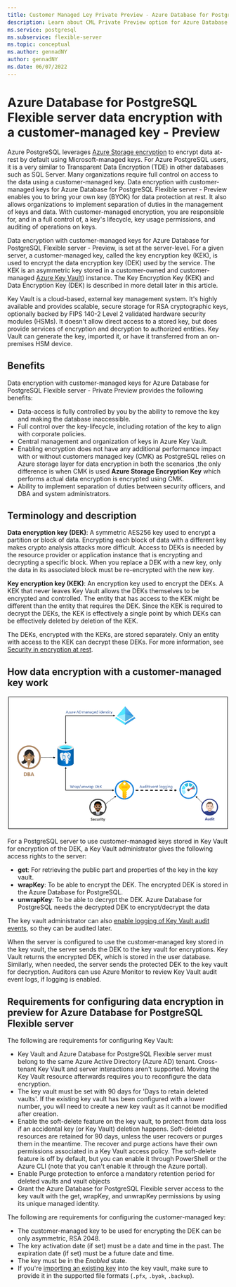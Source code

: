 ```yaml
---
title: Customer Managed Ley Private Preview - Azure Database for PostgreSQL - Flexible Server
description: Learn about CML Private Preview option for Azure Database for PostgreSQL.
ms.service: postgresql
ms.subservice: flexible-server
ms.topic: conceptual
ms.author: gennadNY
author: gennadNY
ms.date: 06/07/2022
---
```

# Azure Database for PostgreSQL Flexible server data encryption with a customer-managed key - Preview

Azure PostgreSQL leverages [Azure Storage encryption](https://docs.microsoft.com/azure/storage/common/storage-service-encryption) to encrypt data at-rest by default using Microsoft-managed keys. For Azure PostgreSQL users, it is a very similar to Transparent Data Encryption (TDE) in other databases such as SQL Server. Many organizations require full control on access to the data using a customer-managed key. Data encryption with customer-managed keys for Azure Database for PostgreSQL Flexible server - Preview enables you to bring your own key (BYOK) for data protection at rest. It also allows organizations to implement separation of duties in the management of keys and data. With customer-managed encryption, you are responsible for, and in a full control of, a key's lifecycle, key usage permissions, and auditing of operations on keys.

Data encryption with customer-managed keys for Azure Database for PostgreSQL Flexible server - Preview, is set at the server-level. For a given server, a customer-managed key, called the key encryption key (KEK), is used to encrypt the data encryption key (DEK) used by the service. The KEK is an asymmetric key stored in a customer-owned and customer-managed [Azure Key Vault](https://azure.microsoft.com/services/key-vault/)) instance. The Key Encryption Key (KEK) and Data Encryption Key (DEK) is described in more detail later in this article.

Key Vault is a cloud-based, external key management system. It's highly available and provides scalable, secure storage for RSA cryptographic keys, optionally backed by FIPS 140-2 Level 2 validated hardware security modules (HSMs). It doesn't allow direct access to a stored key, but does provide services of encryption and decryption to authorized entities. Key Vault can generate the key, imported it, or have it transferred from an on-premises HSM device.

## Benefits

Data encryption with customer-managed keys for Azure Database for PostgreSQL Flexible server - Private Preview provides the following benefits:

* Data-access is fully controlled by you by the ability to remove the key and making the database inaccessible.
* Full control over the key-lifecycle, including rotation of the key to align with corporate policies.
* Central management and organization of keys in Azure Key Vault.
* Enabling encryption does not have any additional performance impact with or without customers managed key (CMK) as PostgreSQL relies on Azure storage layer for data encryption in both the scenarios ,the only difference is when CMK is used **Azure Storage Encryption Key**  which performs actual data encryption is encrypted using CMK.
* Ability to implement separation of duties between security officers, and DBA and system administrators.

## Terminology and description

**Data encryption key (DEK)**: A symmetric AES256 key used to encrypt a partition or block of data. Encrypting each block of data with a different key makes crypto analysis attacks more difficult. Access to DEKs is needed by the resource provider or application instance that is encrypting and decrypting a specific block. When you replace a DEK with a new key, only the data in its associated block must be re-encrypted with the new key.

**Key encryption key (KEK)**: An encryption key used to encrypt the DEKs. A KEK that never leaves Key Vault allows the DEKs themselves to be encrypted and controlled. The entity that has access to the KEK might be different than the entity that requires the DEK. Since the KEK is required to decrypt the DEKs, the KEK is effectively a single point by which DEKs can be effectively deleted by deletion of the KEK.

The DEKs, encrypted with the KEKs, are stored separately. Only an entity with access to the KEK can decrypt these DEKs. For more information, see [Security in encryption at rest](https://docs.microsoft.com/en-us/azure/security/fundamentals/encryption-atrest).

## How data encryption with a customer-managed key work

<img  src="./media/postgresql-data-encryption-overview.png" alt-text="Diagram that shows an overview of Bring Your Own Key" />

For a PostgreSQL server to use customer-managed keys stored in Key Vault for encryption of the DEK, a Key Vault administrator gives the following access rights to the server:

* **get**: For retrieving the public part and properties of the key in the key vault.
* **wrapKey**: To be able to encrypt the DEK. The encrypted DEK is stored in the Azure Database for PostgreSQL.
* **unwrapKey**: To be able to decrypt the DEK. Azure Database for PostgreSQL needs the decrypted DEK to encrypt/decrypt the data

The key vault administrator can also [enable logging of Key Vault audit events](https://docs.microsoft.com/azure/azure-monitor/insights/key-vault-insights-overview), so they can be audited later.

When the server is configured to use the customer-managed key stored in the key vault, the server sends the DEK to the key vault for encryptions. Key Vault returns the encrypted DEK, which is stored in the user database. Similarly, when needed, the server sends the protected DEK to the key vault for decryption. Auditors can use Azure Monitor to review Key Vault audit event logs, if logging is enabled.

## Requirements for configuring data encryption in preview for Azure Database for PostgreSQL Flexible server

The following are requirements for configuring Key Vault:

* Key Vault and Azure Database for PostgreSQL Flexible server must belong to the same Azure Active Directory (Azure AD) tenant. Cross-tenant Key Vault and server interactions aren't supported. Moving the Key Vault resource afterwards requires you to reconfigure the data encryption.
* The key vault must be set with 90 days for 'Days to retain deleted vaults'. If the existing key vault has been configured with a lower number, you will need to create a new key vault as it cannot be modified after creation.
* Enable the soft-delete feature on the key vault, to protect from data loss if an accidental key (or Key Vault) deletion happens. Soft-deleted resources are retained for 90 days, unless the user recovers or purges them in the meantime. The recover and purge actions have their own permissions associated in a Key Vault access policy. The soft-delete feature is off by default, but you can enable it through PowerShell or the Azure CLI (note that you can't enable it through the Azure portal).
* Enable Purge protection to enforce a mandatory retention period for deleted vaults and vault objects
* Grant the Azure Database for PostgreSQL Flexible server access to the key vault with the get, wrapKey, and unwrapKey permissions by using its unique managed identity.

The following are requirements for configuring the customer-managed key:

* The customer-managed key to be used for encrypting the DEK can be only asymmetric, RSA 2048.
* The key activation date (if set) must be a date and time in the past. The expiration date (if set) must be a future date and time.
* The key must be in the *Enabled* state.
* If you're [importing an existing key](/rest/api/keyvault/ImportKey/ImportKey) into the key vault, make sure to provide it in the supported file formats (`.pfx`, `.byok`, `.backup`).
